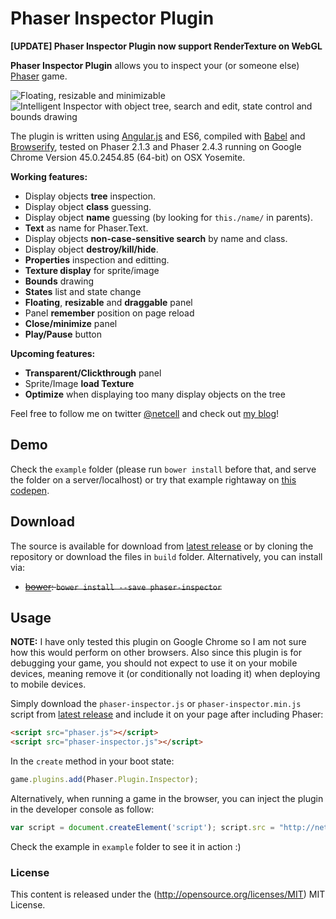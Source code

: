# Phaser Inspector Plugin

**[UPDATE] Phaser Inspector Plugin now support RenderTexture on WebGL**

**Phaser Inspector Plugin** allows you to inspect your (or someone else) [Phaser](http://phaser.io) game.

![Floating, resizable and minimizable](https://farm6.staticflickr.com/5619/21076450010_efa799bf08_o.png)![Intelligent Inspector with object tree, search and edit, state control and bounds drawing](https://farm1.staticflickr.com/730/21076450170_23796d65a4_o.png)

The plugin is written using [Angular.js](https://angularjs.org/) and ES6, compiled with [Babel](babeljs.io) and [Browserify](http://browserify.org/), tested on Phaser 2.1.3 and Phaser 2.4.3 running on Google Chrome Version 45.0.2454.85 (64-bit) on OSX Yosemite.

**Working features:**
- Display objects **tree** inspection.
- Display object **class** guessing.
- Display object **name** guessing (by looking for `this./name/` in parents).
- **Text** as name for Phaser.Text.
- Display objects **non-case-sensitive search** by name and class.
- Display object **destroy/kill/hide**.
- **Properties** inspection and editting.
- **Texture display** for sprite/image
- **Bounds** drawing
- **States** list and state change
- **Floating**, **resizable** and **draggable** panel
- Panel **remember** position on page reload
- **Close/minimize** panel
- **Play/Pause** button
 
**Upcoming features:**
- **Transparent/Clickthrough** panel
- Sprite/Image **load Texture**
- **Optimize** when displaying too many display objects on the tree

Feel free to follow me on twitter [@netcell](https://twitter.com/netcell) and check out [my blog](http://anhnt.ninja)!

## Demo

Check the `example` folder (please run `bower install` before that, and serve the folder on a server/localhost) or try that example rightaway on [this codepen](http://codepen.io/netcell/full/gapZWG/).

## Download

The source is available for download from [latest release](https://github.com/netcell/phaser-inspector/releases) or by cloning the repository or download the files in `build` folder. Alternatively, you can install via:
- ~~[bower](http://bower.io/): `bower install --save phaser-inspector`~~

## Usage

**NOTE:** I have only tested this plugin on Google Chrome so I am not sure how this would perform on other browsers. Also since this plugin is for debugging your game, you should not expect to use it on your mobile devices, meaning remove it (or conditionally not loading it) when deploying to mobile devices.

Simply download the `phaser-inspector.js` or `phaser-inspector.min.js` script from [latest release](https://github.com/netcell/phaser-inspector/releases) and include it on your page after including Phaser:

```html
<script src="phaser.js"></script>
<script src="phaser-inspector.js"></script>
```

In the `create` method in your boot state:
```javascript
game.plugins.add(Phaser.Plugin.Inspector);
```

Alternatively, when running a game in the browser, you can inject the plugin in the developer console as follow:
```javascript
var script = document.createElement('script'); script.src = "http://netcell.github.io/phaser-inspector/build/phaser-inspector.js"; document.getElementsByTagName('head')[0].appendChild(script); function phaserInspectorInject(){ if (Phaser.Plugin.Inspector) Phaser.GAMES[0].plugins.add(Phaser.Plugin.Inspector); else setTimeout(phaserInspectorInject); } setTimeout(phaserInspectorInject);
```

Check the example in `example` folder to see it in action :)

### License ###

This content is released under the (http://opensource.org/licenses/MIT) MIT License.

